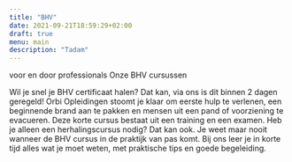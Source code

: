 ```yaml
---
title: "BHV"
date: 2021-09-21T18:59:29+02:00
draft: true
menu: main
description: "Tadam"
---
```


voor en door professionals
Onze BHV cursussen

Wil je snel je BHV certificaat halen? Dat kan, via ons is dit binnen 2 dagen geregeld! Orbi Opleidingen stoomt je klaar om eerste hulp te verlenen, een beginnende brand aan te pakken en mensen uit een pand of voorziening te evacueren. Deze korte cursus bestaat uit een training en een examen. Heb je alleen een herhalingscursus nodig? Dat kan ook. Je weet maar nooit wanneer de BHV cursus in de praktijk van pas komt. Bij ons leer je in korte tijd alles wat je moet weten, met praktische tips en goede begeleiding. 